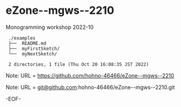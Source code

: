 # eZone--mgws--2210

Monogramming workshop 2022-10

     ./examples
     ├──  README.md
     ├──  myFirstSketch/
     └──  myNextSketch/
     
     2 directories, 1 file (Thu Oct 20 16:08:35 JST 2022)

Note: URL = https://github.com/hohno-46466/eZone--mgws--2210

Note: URL = git@github.com:hohno-46466/eZone--mgws--2210.git

-EOF-
